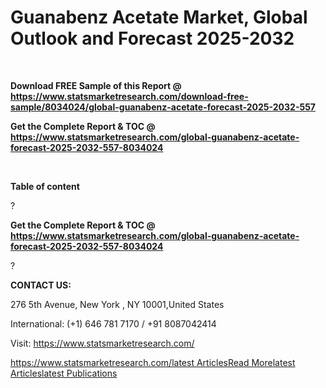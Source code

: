 <h1>Guanabenz Acetate Market, Global Outlook and Forecast 2025-2032</h1><br/><p><strong>Download FREE Sample of this Report @ <a href="https://www.statsmarketresearch.com/download-free-sample/8034024/global-guanabenz-acetate-forecast-2025-2032-557">https://www.statsmarketresearch.com/download-free-sample/8034024/global-guanabenz-acetate-forecast-2025-2032-557</a></strong></p>
 
 
 
 <div><b>Get the Complete Report & TOC @ <a href="https://www.statsmarketresearch.com/global-guanabenz-acetate-forecast-2025-2032-557-8034024">https://www.statsmarketresearch.com/global-guanabenz-acetate-forecast-2025-2032-557-8034024</a></b></div>
 
 
 
 <p><br />
 
 <b>Table of content</b></p>
 
 
 
 <p>? </p>
 
 
 
 <div><b>Get the Complete Report & TOC @ <a href="https://www.statsmarketresearch.com/global-guanabenz-acetate-forecast-2025-2032-557-8034024">https://www.statsmarketresearch.com/global-guanabenz-acetate-forecast-2025-2032-557-8034024</a></b></div>
 
 
 
 <p>? </p>
 
 
 
 <p><b>CONTACT US:</b><br />
 
 276 5th Avenue, New York , NY 10001,United States<br />
 
 International: (+1) 646 781 7170 / +91 8087042414<br />
 
 Visit: <a href="https://www.statsmarketresearch.com/">https://www.statsmarketresearch.com/</a><br />
 
 <a href="https://gyeongbokgung.com">https://www.statsmarketresearch.com/</a><a href="https://hallyeomaritime.com">latest Articles</a><a href="https://jingwansa.com">Read More</a><a href="https://nguoiviet.jp/">latest Articles</a><a href="https://www.intelmarketresearch.com/">latest Publications</a></p>